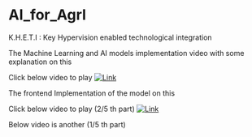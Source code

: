 # AI_for_AgrI
K.H.E.T.I : Key Hypervision enabled technological integration

The Machine Learning and AI models implementation video with some explanation on this

Click below video to play
[![Link](https://img.youtube.com/vi/gwWnlqiuTC0/0.jpg)](https://www.youtube.com/watch?v=gwWnlqiuTC0)

The frontend Implementation of the model on this 

Click below video to play (2/5 th part)
[![Link](https://img.youtube.com/vi/CueAjrSMQlM/0.jpg)](https://www.youtube.com/watch?v=CueAjrSMQlM)

Below video is another (1/5 th part)
